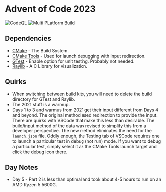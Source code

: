 # Advent of Code 2023
![CodeQL](https://github.com/arfire333/adventofcode2023/actions/workflows/codeql.yml/badge.svg)
![Multi PLatform Build](https://github.com/arfire333/adventofcode2023/actions/workflows/cmake-multi-platform.yml/badge.svg)

## Dependencies
 - [CMake](https://cmake.org) - The Build System.
 - [CMake Tools](https://marketplace.visualstudio.com/items?itemName=ms-vscode.cmake-tools) - Used for launch debugging with input redirection.  
 - [GTest](https://github.com/google/googletest) - Enable option for unit testing. Probably not needed.
 - [Raylib](https://raylib.com) - A C Library for visualization.


## Quirks
- When switching between build kits, you will need to delete the build directory for GTest and Raylib.
- The 2021 stuff is a warmup.
- Days 1 to 3 and warmus from 2021 get their input different from Days 4 and beyond.  The original method used redirection to provide the input.  There are quirks with VSCode that make this less than desirable.  The build/input method of the data was revised to simplify this from a developer perspective.  The new method eliminates the need for the `launch.json` file.  Oddly enough, the Testing tab of VSCode requires one to launch a particular test in debug (not run) mode.  If you want to debug a particular test, simply select it as the CMake Tools launch target and click the debug icon there. 

## Day Notes
- Day 5 - Part 2 is less than optimal and took about 4-5 hours to run on an AMD Ryzen 5 5600G.